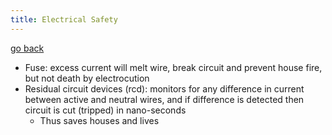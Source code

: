 ```yaml
---
title: Electrical Safety
---
```


[go back](11Subjects/11Physics.md)

- Fuse: excess current will melt wire, break circuit and prevent house fire, but not death by electrocution
- Residual circuit devices (rcd): monitors for any difference in current between active and neutral wires, and if difference is detected then circuit is cut (tripped) in nano-seconds
	- Thus saves houses and lives